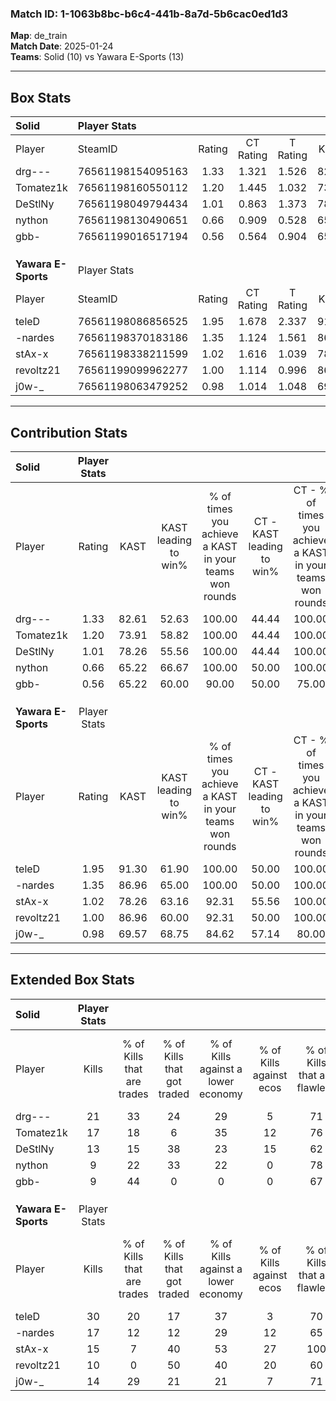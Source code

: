 ### Match ID: 1-1063b8bc-b6c4-441b-8a7d-5b6cac0ed1d3  
**Map**: de_train  
**Match Date**: 2025-01-24  
**Teams**: Solid (10) vs Yawara E-Sports (13)  

---  

## Box Stats  

| **Solid**           | Player Stats      |        |           |          |       |       |       |         |        |      |     |
| :- | :- | :-: | :-: | :-: | :-: | :-: | :-: | :-: | :-: | :-: | :-: |
| Player              | SteamID           | Rating | CT Rating | T Rating | KAST  |  ADR  | Kills | Assists | Deaths | K/D  | HS% |
| drg---              | 76561198154095163 |  1.33  |   1.321   |  1.526   | 82.61 | 83.8  |  21   |    5    |   18   | 1.17 | 61  |
| Tomatez1k           | 76561198160550112 |  1.20  |   1.445   |  1.032   | 73.91 | 75.4  |  17   |    5    |   13   | 1.31 | 47  |
| DeStlNy             | 76561198049794434 |  1.01  |   0.863   |  1.373   | 78.26 | 77.4  |  13   |    9    |   17   | 0.76 | 61  |
| nython              | 76561198130490651 |  0.66  |   0.909   |  0.528   | 65.22 | 55.2  |   9   |    5    |   18   | 0.50 | 22  |
| gbb-                | 76561199016517194 |  0.56  |   0.564   |  0.904   | 65.22 | 50.3  |   9   |    3    |   21   | 0.43 | 55  |
|                     |                   |        |           |          |       |       |       |         |        |      |     |
|                     |                   |        |           |          |       |       |       |         |        |      |     |
|                     |                   |        |           |          |       |       |       |         |        |      |     |
| **Yawara E-Sports** | Player Stats      |        |           |          |       |       |       |         |        |      |     |
| Player              | SteamID           | Rating | CT Rating | T Rating | KAST  |  ADR  | Kills | Assists | Deaths | K/D  | HS% |
| teleD               | 76561198086856525 |  1.95  |   1.678   |  2.337   | 91.30 | 114.4 |  30   |    6    |   13   | 2.31 | 50  |
| -nardes             | 76561198370183186 |  1.35  |   1.124   |  1.561   | 86.96 | 67.8  |  17   |    2    |   9    | 1.89 | 47  |
| stAx-x              | 76561198338211599 |  1.02  |   1.616   |  1.039   | 78.26 | 73.7  |  15   |    7    |   19   | 0.79 | 60  |
| revoltz21           | 76561199099962277 |  1.00  |   1.114   |  0.996   | 86.96 | 63.3  |  10   |    7    |   13   | 0.77 | 50  |
| j0w-_               | 76561198063479252 |  0.98  |   1.014   |  1.048   | 69.57 | 70.5  |  14   |    8    |   16   | 0.88 | 57  |
---  

## Contribution Stats  

| **Solid**           | Player Stats |       |                      |                                                        |                           |                                                             |                          |                                                            |
| :- | :-: | :-: | :-: | :-: | :-: | :-: | :-: | :-: |
| Player              |    Rating    | KAST  | KAST leading to win% | % of times you achieve a KAST in your teams won rounds | CT - KAST leading to win% | CT - % of times you achieve a KAST in your teams won rounds | T - KAST leading to win% | T - % of times you achieve a KAST in your teams won rounds |
| drg---              |     1.33     | 82.61 |        52.63         |                         100.00                         |           44.44           |                           100.00                            |          60.00           |                           100.00                           |
| Tomatez1k           |     1.20     | 73.91 |        58.82         |                         100.00                         |           44.44           |                           100.00                            |          75.00           |                           100.00                           |
| DeStlNy             |     1.01     | 78.26 |        55.56         |                         100.00                         |           44.44           |                           100.00                            |          66.67           |                           100.00                           |
| nython              |     0.66     | 65.22 |        66.67         |                         100.00                         |           50.00           |                           100.00                            |          85.71           |                           100.00                           |
| gbb-                |     0.56     | 65.22 |        60.00         |                         90.00                          |           50.00           |                            75.00                            |          66.67           |                           100.00                           |
|                     |              |       |                      |                                                        |                           |                                                             |                          |                                                            |
|                     |              |       |                      |                                                        |                           |                                                             |                          |                                                            |
|                     |              |       |                      |                                                        |                           |                                                             |                          |                                                            |
| **Yawara E-Sports** | Player Stats |       |                      |                                                        |                           |                                                             |                          |                                                            |
| Player              |    Rating    | KAST  | KAST leading to win% | % of times you achieve a KAST in your teams won rounds | CT - KAST leading to win% | CT - % of times you achieve a KAST in your teams won rounds | T - KAST leading to win% | T - % of times you achieve a KAST in your teams won rounds |
| teleD               |     1.95     | 91.30 |        61.90         |                         100.00                         |           50.00           |                           100.00                            |          72.73           |                           100.00                           |
| -nardes             |     1.35     | 86.96 |        65.00         |                         100.00                         |           50.00           |                           100.00                            |          80.00           |                           100.00                           |
| stAx-x              |     1.02     | 78.26 |        63.16         |                         92.31                          |           55.56           |                           100.00                            |          70.00           |                           87.50                            |
| revoltz21           |     1.00     | 86.96 |        60.00         |                         92.31                          |           50.00           |                           100.00                            |          70.00           |                           87.50                            |
| j0w-_               |     0.98     | 69.57 |        68.75         |                         84.62                          |           57.14           |                            80.00                            |          77.78           |                           87.50                            |
---  

## Extended Box Stats  

| **Solid**           | Player Stats |                            |                            |                                    |                         |                              |                                 |        |                             |                                     |                          |                               |                            |
| :- | :-: | :-: | :-: | :-: | :-: | :-: | :-: | :-: | :-: | :-: | :-: | :-: | :-: |
| Player              |    Kills     | % of Kills that are trades | % of Kills that got traded | % of Kills against a lower economy | % of Kills against ecos | % of Kills that are flawless | % of Kills that are close duels | Deaths | % of Deaths that get traded | % of Deaths against a lower economy | % of Deaths against ecos | % of Deaths that are flawless | % of Deaths that are close |
| drg---              |      21      |             33             |             24             |                 29                 |            5            |              71              |               10                |   18   |             22              |                 17                  |            6             |              61               |             6              |
| Tomatez1k           |      17      |             18             |             6              |                 35                 |           12            |              76              |                0                |   13   |             15              |                  8                  |            0             |              77               |             0              |
| DeStlNy             |      13      |             15             |             38             |                 23                 |           15            |              62              |                0                |   17   |             24              |                 12                  |            0             |              65               |             12             |
| nython              |      9       |             22             |             33             |                 22                 |            0            |              78              |                0                |   18   |             17              |                 11                  |            6             |              78               |             6              |
| gbb-                |      9       |             44             |             0              |                 0                  |            0            |              67              |                0                |   21   |             33              |                 19                  |            5             |              76               |             0              |
|                     |              |                            |                            |                                    |                         |                              |                                 |        |                             |                                     |                          |                               |                            |
|                     |              |                            |                            |                                    |                         |                              |                                 |        |                             |                                     |                          |                               |                            |
|                     |              |                            |                            |                                    |                         |                              |                                 |        |                             |                                     |                          |                               |                            |
| **Yawara E-Sports** | Player Stats |                            |                            |                                    |                         |                              |                                 |        |                             |                                     |                          |                               |                            |
| Player              |    Kills     | % of Kills that are trades | % of Kills that got traded | % of Kills against a lower economy | % of Kills against ecos | % of Kills that are flawless | % of Kills that are close duels | Deaths | % of Deaths that get traded | % of Deaths against a lower economy | % of Deaths against ecos | % of Deaths that are flawless | % of Deaths that are close |
| teleD               |      30      |             20             |             17             |                 37                 |            3            |              70              |                3                |   13   |             23              |                 23                  |            8             |              77               |             0              |
| -nardes             |      17      |             12             |             12             |                 29                 |           12            |              65              |               12                |   9    |              0              |                 22                  |            0             |              78               |             0              |
| stAx-x              |      15      |             7              |             40             |                 53                 |           27            |             100              |                0                |   19   |             42              |                 26                  |            5             |              68               |             0              |
| revoltz21           |      10      |             0              |             50             |                 40                 |           20            |              60              |                0                |   13   |             15              |                 31                  |            8             |              77               |             0              |
| j0w-_               |      14      |             29             |             21             |                 21                 |            7            |              71              |                7                |   16   |             13              |                 31                  |            6             |              63               |             13             |

